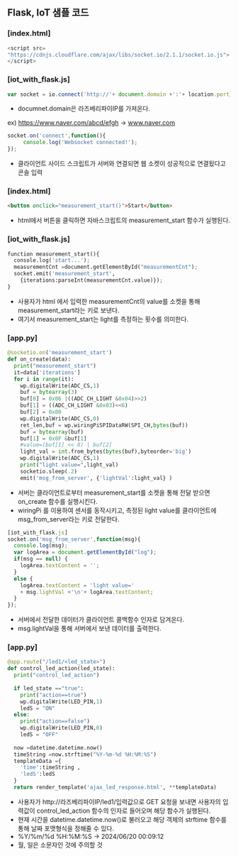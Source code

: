## Flask, IoT 샘플 코드

### [index.html]
```js
<script src=
"https://cdnjs.cloudflare.com/ajax/libs/socket.io/2.1.1/socket.io.js">
</script>
```

### [iot_with_flask.js]
```js
var socket = io.connect('http://'+ document.domain +':'+ location.port);
```

- documnet.domain은 라즈베리파이IP를 가져온다. 

ex) https://www.naver.com/abcd/efgh -> www.naver.com
```js
socket.on('connect',function(){
     console.log('Websocket connected!');
});
```
- 클라이언트 사이드 스크립트가 서버와 연결되면 웹 소켓이 성공적으로 연결됬다고 콘솔 입력
 

### [index.html]
```html
<button onclick="measurement_start()">Start</button>
```

- html에서 버튼을 클릭하면 자바스크립트의 measurement_start 함수가 실행된다.
 
### [iot_with_flask.js]
```py
function measurement_start(){
  console.log('start...');
  measurementCnt =document.getElementById("measurementCnt");
  socket.emit('measurement_start',
    {iterations:parseInt(measurementCnt.value)});
}
```

- 사용자가 html 에서 입력한 measurementCnt의 value를 소켓을 통해 measurement_start라는 키로 보낸다.
- 여기서 measurement_start는 light를 측정하는 횟수를 의미한다.

### [app.py]
```py
@socketio.on('measurement_start')
def on_create(data):
  print("measurement_start")
  it=data['iterations']
  for i in range(it):
    wp.digitalWrite(ADC_CS,1)
    buf = bytearray(3)
    buf[0] = 0x06 |((ADC_CH_LIGHT &0x04)>>2)
    buf[1] = ((ADC_CH_LIGHT &0x03)<<6)
    buf[2] = 0x00
    wp.digitalWrite(ADC_CS,0)
    ret_len,buf = wp.wiringPiSPIDataRW(SPI_CH,bytes(buf))
    buf = bytearray(buf)
    buf[1] = 0x0F &buf[1]
    #value=(buf[1] << 8) | buf[2]
    light_val = int.from_bytes(bytes(buf),byteorder='big')
    wp.digitalWrite(ADC_CS,1)
    print("light value=",light_val)
    socketio.sleep(.2)
    emit('msg_from_server', {'lightVal':light_val} )
```

- 서버는 클라이언트로부터 measurement_start를 소켓을 통해 전달 받으면 on_create 함수를 실행시킨다.
- wiringPi 를 이용하여 센서를 동작시키고, 측정된 light value를 클라이언트에 msg_from_server라는 키로 전달한다.

```js
[iot_with_flask.js]
socket.on('msg_from_server',function(msg){
  console.log(msg);
  var logArea = document.getElementById("log");
  if(msg == null) {
    logArea.textContent = '';
  }
  else {
    logArea.textContent = 'light value='
    + msg.lightVal +'\n'+ logArea.textContent;     
  }
});
```

- 서버에서 전달한 데이터가 클라이언트 콜백함수 인자로 담겨온다.
- msg.lightVal을 통해 서버에서 보낸 데이터를 출력한다.

### [app.py]
```py
@app.route("/led1/<led_state>")
def control_led_action(led_state):
  print("control_led_action")
    
  if led_state =="true":
    print("action==true")
    wp.digitalWrite(LED_PIN,1)
    ledS = "ON"
  else:
    print("action==false")
    wp.digitalWrite(LED_PIN,0)
    ledS = "OFF"
      
  now =datetime.datetime.now()
  timeString =now.strftime("%Y-%m-%d %H:%M:%S")
  templateData ={
    'time':timeString ,
    'ledS':ledS
  }                  
  return render_template('ajax_led_response.html', **templateData)
```

- 사용자가 http://라즈베리파이IP/led1/입력값으로 GET 요청을 보내면 사용자의 입력값이 control_led_action 함수의 인자로 들어오며 해당 함수가 실행된다.
- 현재 시간을 datetime.datetime.now()로 불러오고 해당 객체의 strftime 함수를 통해 날짜 포맷형식을 정해줄 수 있다.
- %Y/%m/%d %H:%M:%S -> 2024/06/20 00:09:12
- 월, 일은 소문자인 것에 주의할 것